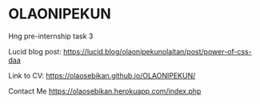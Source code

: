 # OLAONIPEKUN
Hng pre-internship task 3

Lucid blog post: https://lucid.blog/olaonipekunolaitan/post/power-of-css-daa

Link to CV: https://olaosebikan.github.io/OLAONIPEKUN/

Contact Me https://olaosebikan.herokuapp.com/index.php
